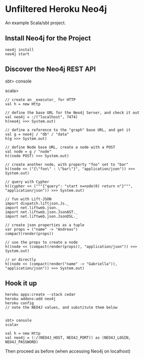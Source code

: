 Unfiltered Heroku Neo4j
=======================

An example Scala/sbt project.

Install Neo4j for the Project
-----------------------------

    neo4j install
    neo4j start

Discover the Neo4j REST API
---------------------------

  sbt> console

  scala>

    // create an _executor_ for HTTP
    val h = new Http
    
    // define the base URL for the Neo4j Server, and check it out
    val neo4j = :/("localhost", 7474)
    h(neo4j >>> System.out)
    
    // define a reference to the "graph" base URL, and get it
    val g = neo4j / "db" / "data"
    h(g >>> System.out)
    
    // define Node base URL, create a node with a POST
    val node = g / "node"
    h((node POST) >>> System.out)

    // create another node, with property "foo" set to "bar"
    h((node << ("{\"foo\" : \"bar\"}", "application/json")) >>> System.out)

    // query with Cypher
    h((cypher << ("""{"query": "start n=node(0) return n"}""", "application/json")) >>> System.out)

    // fun with Lift-JSON 
    import dispatch.liftjson.Js._
    import net.liftweb.json._
    import net.liftweb.json.JsonAST._
    import net.liftweb.json.JsonDSL._

    // create json properties as a tuple
    var props = ("name" -> "Andreas")
    compact(render(props))

    // use the props to create a node
    h((node << (compact(render(props)), "application/json")) >>> System.out)

    // or directly
    h((node << (compact(render("name" -> "Gabriella")), "application/json")) >>> System.out)

Hook it up
----------

    heroku apps:create --stack cedar
    heroku addons:add neo4j
    heroku config
    // note the NEO4J values, and substitute them below
   

    sbt> console
    scala>

    val h = new Http
    val neo4j = (:/(NEO4J_HOST, NEO4J_PORT)) as (NEO4J_LOGIN, NEO4J_PASSWORD)

Then proceed as before (when accessing Neo4j on localhost)


